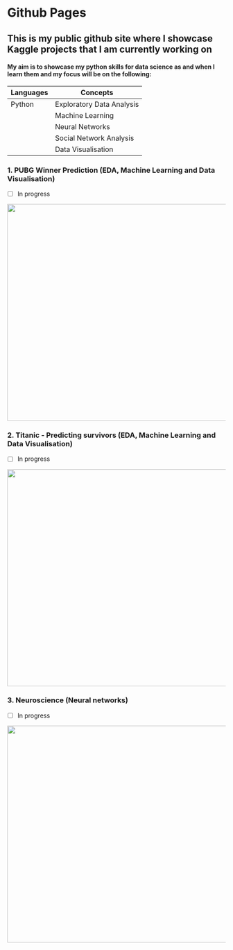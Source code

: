 # Github Pages

## This is my public github site where I showcase Kaggle projects that I am currently working on
#### My aim is to showcase my python skills for data science as and when I learn them and my focus will be on the following:

Languages | Concepts
--------- | ---------
Python    | Exploratory Data Analysis
&nbsp;    | Machine Learning
&nbsp;    | Neural Networks
&nbsp;    | Social Network Analysis
&nbsp;    | Data Visualisation 

### 1. PUBG Winner Prediction (EDA, Machine Learning and Data Visualisation)
- [ ] In progress
<img src="https://www.windowscentral.com/sites/wpcentral.com/files/styles/xlarge/public/field/image/2018/01/pubg%20poster.jpg" width="1000" height="500">

### 2. Titanic - Predicting survivors (EDA, Machine Learning and Data Visualisation)
- [ ] In progress
<img src="https://upload.wikimedia.org/wikipedia/commons/thumb/f/fd/RMS_Titanic_3.jpg/1280px-RMS_Titanic_3.jpg" width="1000" height="500">

### 3. Neuroscience (Neural networks)
- [ ] In progress
<img src="https://cdn-images-1.medium.com/max/2000/1*m2gDBT_nc-iE7R4AM3sHBQ.jpeg" width="1000" height="500">
